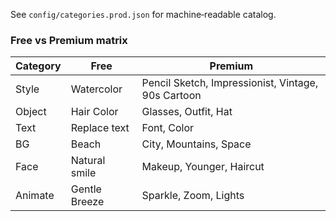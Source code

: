 See `config/categories.prod.json` for machine‑readable catalog.

### Free vs Premium matrix
| Category | Free | Premium |
|----------|------|---------|
| Style | Watercolor | Pencil Sketch, Impressionist, Vintage, 90s Cartoon |
| Object | Hair Color | Glasses, Outfit, Hat |
| Text   | Replace text | Font, Color |
| BG     | Beach | City, Mountains, Space |
| Face   | Natural smile | Makeup, Younger, Haircut |
| Animate| Gentle Breeze | Sparkle, Zoom, Lights | 